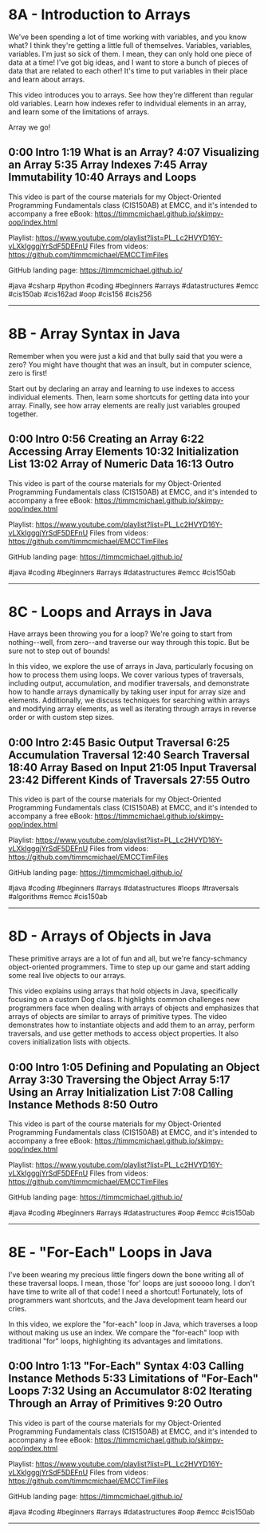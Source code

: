 # 8A - Introduction to Arrays

We've been spending a lot of time working with variables, and you know what? I think they're getting a little full of themselves. Variables, variables, variables. I'm just so sick of them. I mean, they can only hold one piece of data at a time! I've got big ideas, and I want to store a bunch of pieces of data that are related to each other! It's time to put variables in their place and learn about arrays. 

This video introduces you to arrays. See how they're different than regular old variables. Learn how indexes refer to individual elements in an array, and learn some of the limitations of arrays.

Array we go!

0:00 Intro
1:19 What is an Array?
4:07 Visualizing an Array
5:35 Array Indexes 
7:45 Array Immutability
10:40 Arrays and Loops
----
This video is part of the course materials for my Object-Oriented Programming Fundamentals class (CIS150AB) at EMCC, and it's intended to accompany a free eBook: https://timmcmichael.github.io/skimpy-oop/index.html

Playlist: https://www.youtube.com/playlist?list=PL_Lc2HVYD16Y-vLXkIgggjYrSdF5DEFnU
Files from videos: https://github.com/timmcmichael/EMCCTimFiles 

GitHub landing page: https://timmcmichael.github.io/

#java #csharp #python #coding #beginners #arrays #datastructures #emcc #cis150ab #cis162ad #oop #cis156 #cis256

---------------------

# 8B - Array Syntax in Java

Remember when you were just a kid and that bully said that you were a zero? You might have thought that was an insult, but in computer science, zero is first!

Start out by declaring an array and learning to use indexes to access individual elements. Then, learn some shortcuts for getting data into your array. Finally, see how array elements are really just variables grouped together.

0:00 Intro
0:56 Creating an Array
6:22 Accessing Array Elements
10:32 Initialization List
13:02 Array of Numeric Data
16:13 Outro
----
This video is part of the course materials for my Object-Oriented Programming Fundamentals class (CIS150AB) at EMCC, and it's intended to accompany a free eBook: https://timmcmichael.github.io/skimpy-oop/index.html

Playlist: https://www.youtube.com/playlist?list=PL_Lc2HVYD16Y-vLXkIgggjYrSdF5DEFnU
Files from videos: https://github.com/timmcmichael/EMCCTimFiles 

GitHub landing page: https://timmcmichael.github.io/

#java #coding #beginners #arrays #datastructures #emcc #cis150ab

---------------------

# 8C - Loops and Arrays in Java

Have arrays been throwing you for a loop? We're going to start from nothing--well, from zero--and traverse our way through this topic. But be sure not to step out of bounds!

In this video, we explore the use of arrays in Java, particularly focusing on how to process them using loops. We cover various types of traversals, including output, accumulation, and modifier traversals, and demonstrate how to handle arrays dynamically by taking user input for array size and elements. Additionally, we discuss techniques for searching within arrays and modifying array elements, as well as iterating through arrays in reverse order or with custom step sizes.

0:00 Intro
2:45 Basic Output Traversal
6:25 Accumulation Traversal
12:40 Search Traversal
18:40 Array Based on Input
21:05 Input Traversal
23:42 Different Kinds of Traversals
27:55 Outro
----
This video is part of the course materials for my Object-Oriented Programming Fundamentals class (CIS150AB) at EMCC, and it's intended to accompany a free eBook: https://timmcmichael.github.io/skimpy-oop/index.html

Playlist: https://www.youtube.com/playlist?list=PL_Lc2HVYD16Y-vLXkIgggjYrSdF5DEFnU
Files from videos: https://github.com/timmcmichael/EMCCTimFiles 

GitHub landing page: https://timmcmichael.github.io/

#java #coding #beginners #arrays #datastructures #loops #traversals #algorithms #emcc #cis150ab

---------------------


# 8D - Arrays of Objects in Java

These primitive arrays are a lot of fun and all, but we're fancy-schmancy object-oriented programmers. Time to step up our game and start adding some real live objects to our arrays.

This video explains using arrays that hold objects in Java, specifically focusing on a custom Dog class. It highlights common challenges new programmers face when dealing with arrays of objects and emphasizes that arrays of objects are similar to arrays of primitive types. The video demonstrates how to instantiate objects and add them to an array, perform traversals, and use getter methods to access object properties. It also covers initialization lists with objects.

0:00 Intro
1:05 Defining and Populating an Object Array
3:30 Traversing the Object Array
5:17 Using an Array Initialization List
7:08 Calling Instance Methods
8:50 Outro
----
This video is part of the course materials for my Object-Oriented Programming Fundamentals class (CIS150AB) at EMCC, and it's intended to accompany a free eBook: https://timmcmichael.github.io/skimpy-oop/index.html

Playlist: https://www.youtube.com/playlist?list=PL_Lc2HVYD16Y-vLXkIgggjYrSdF5DEFnU
Files from videos: https://github.com/timmcmichael/EMCCTimFiles 

GitHub landing page: https://timmcmichael.github.io/

#java #coding #beginners #arrays #datastructures #oop #emcc #cis150ab

---------------------


# 8E - "For-Each" Loops in Java

I've been wearing my precious little fingers down the bone writing all of these traversal loops. I mean, those 'for' loops are just sooooo long. I don't have time to write all of that code! I need a shortcut! Fortunately, lots of programmers want shortcuts, and the Java development team heard our cries. 

In this video, we explore the "for-each" loop in Java, which traverses a loop without making us use an index. We compare the "for-each" loop with traditional "for" loops, highlighting its advantages and limitations. 

0:00 Intro
1:13 "For-Each" Syntax
4:03 Calling Instance Methods
5:33 Limitations of "For-Each" Loops
7:32 Using an Accumulator
8:02 Iterating Through an Array of Primitives
9:20 Outro
----
This video is part of the course materials for my Object-Oriented Programming Fundamentals class (CIS150AB) at EMCC, and it's intended to accompany a free eBook: https://timmcmichael.github.io/skimpy-oop/index.html

Playlist: https://www.youtube.com/playlist?list=PL_Lc2HVYD16Y-vLXkIgggjYrSdF5DEFnU
Files from videos: https://github.com/timmcmichael/EMCCTimFiles 

GitHub landing page: https://timmcmichael.github.io/

#java #coding #beginners #arrays #datastructures #oop #emcc #cis150ab

---------------------

